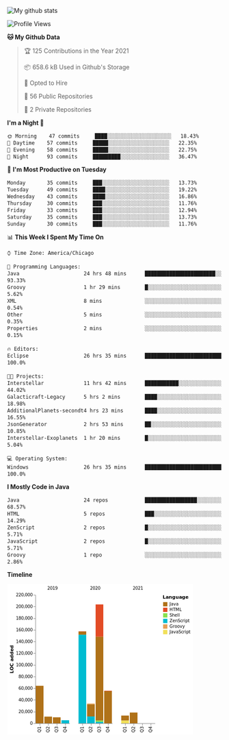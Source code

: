 ![My github stats](https://github-readme-stats.vercel.app/api?username=romvoid95&theme=gruvbox&include_all_commits=true&show_icons=true")

<!--START_SECTION:waka-->
![Profile Views](http://img.shields.io/badge/Profile%20Views-0-blue)

**🐱 My Github Data** 

> 🏆 125 Contributions in the Year 2021
 > 
> 📦 658.6 kB Used in Github's Storage 
 > 
> 💼 Opted to Hire
 > 
> 📜 56 Public Repositories 
 > 
> 🔑 2 Private Repositories  
 > 
**I'm a Night 🦉** 

```text
🌞 Morning    47 commits     ████░░░░░░░░░░░░░░░░░░░░░   18.43% 
🌆 Daytime    57 commits     █████░░░░░░░░░░░░░░░░░░░░   22.35% 
🌃 Evening    58 commits     █████░░░░░░░░░░░░░░░░░░░░   22.75% 
🌙 Night      93 commits     █████████░░░░░░░░░░░░░░░░   36.47%

```
📅 **I'm Most Productive on Tuesday** 

```text
Monday       35 commits     ███░░░░░░░░░░░░░░░░░░░░░░   13.73% 
Tuesday      49 commits     ████░░░░░░░░░░░░░░░░░░░░░   19.22% 
Wednesday    43 commits     ████░░░░░░░░░░░░░░░░░░░░░   16.86% 
Thursday     30 commits     ███░░░░░░░░░░░░░░░░░░░░░░   11.76% 
Friday       33 commits     ███░░░░░░░░░░░░░░░░░░░░░░   12.94% 
Saturday     35 commits     ███░░░░░░░░░░░░░░░░░░░░░░   13.73% 
Sunday       30 commits     ███░░░░░░░░░░░░░░░░░░░░░░   11.76%

```


📊 **This Week I Spent My Time On** 

```text
⌚︎ Time Zone: America/Chicago

💬 Programming Languages: 
Java                     24 hrs 48 mins      ███████████████████████░░   93.33% 
Groovy                   1 hr 29 mins        █░░░░░░░░░░░░░░░░░░░░░░░░   5.62% 
XML                      8 mins              ░░░░░░░░░░░░░░░░░░░░░░░░░   0.54% 
Other                    5 mins              ░░░░░░░░░░░░░░░░░░░░░░░░░   0.35% 
Properties               2 mins              ░░░░░░░░░░░░░░░░░░░░░░░░░   0.15%

🔥 Editors: 
Eclipse                  26 hrs 35 mins      █████████████████████████   100.0%

🐱‍💻 Projects: 
Interstellar             11 hrs 42 mins      ███████████░░░░░░░░░░░░░░   44.02% 
Galacticraft-Legacy      5 hrs 2 mins        ████░░░░░░░░░░░░░░░░░░░░░   18.98% 
AdditionalPlanets-secondt4 hrs 23 mins       ████░░░░░░░░░░░░░░░░░░░░░   16.55% 
JsonGenerator            2 hrs 53 mins       ██░░░░░░░░░░░░░░░░░░░░░░░   10.85% 
Interstellar-Exoplanets  1 hr 20 mins        █░░░░░░░░░░░░░░░░░░░░░░░░   5.04%

💻 Operating System: 
Windows                  26 hrs 35 mins      █████████████████████████   100.0%

```

**I Mostly Code in Java** 

```text
Java                     24 repos            █████████████████░░░░░░░░   68.57% 
HTML                     5 repos             ███░░░░░░░░░░░░░░░░░░░░░░   14.29% 
ZenScript                2 repos             █░░░░░░░░░░░░░░░░░░░░░░░░   5.71% 
JavaScript               2 repos             █░░░░░░░░░░░░░░░░░░░░░░░░   5.71% 
Groovy                   1 repo              ░░░░░░░░░░░░░░░░░░░░░░░░░   2.86%

```


**Timeline**

![Chart not found](https://raw.githubusercontent.com/ROMVoid95/ROMVoid95/master/charts/bar_graph.png) 


<!--END_SECTION:waka-->
